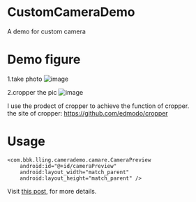 # CustomCameraDemo
A demo for custom camera

# Demo figure
1.take photo
![image](https://raw.githubusercontent.com/liuling07/CustomCameraDemo/master/example1.png)

2.cropper the pic
![image](https://raw.githubusercontent.com/liuling07/CustomCameraDemo/master/example2.png)

I use the prodect of cropper to achieve the function of cropper.  
the site of cropper: https://github.com/edmodo/cropper

# Usage
    <com.bbk.lling.camerademo.camare.CameraPreview
        android:id="@+id/cameraPreview"
        android:layout_width="match_parent"
        android:layout_height="match_parent" />

Visit <a href="http://www.cnblogs.com/liuling/p/2015-10-28-01.html">this post</a>, for more details.

